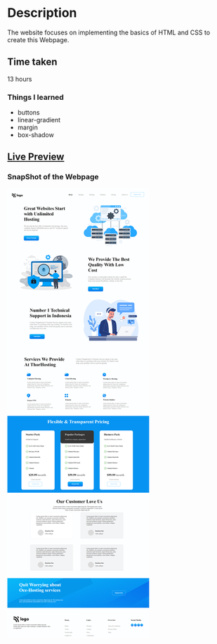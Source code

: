 # Description
The website focuses on implementing the basics of HTML and CSS to create this Webpage.

## Time taken
13 hours 

### Things I learned

- buttons
- linear-gradient
- margin
- box-shadow

## [Live Preview](https://vermillion-alpaca-ba8d6b.netlify.app/)

### SnapShot of the Webpage

![StreetStyle](./thumbnail.png)